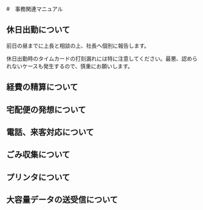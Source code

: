 #　事務関連マニュアル
## 休日出勤について
前日の昼までに上長と相談の上、社長へ個別に報告します。

休日出勤時のタイムカードの打刻漏れには特に注意してください。最悪、認められないケースも発生するので、慎重にお願いします。
## 経費の精算について
## 宅配便の発想について
## 電話、来客対応について
## ごみ収集について
## プリンタについて
## 大容量データの送受信について

